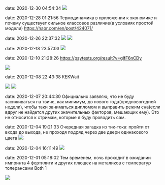 date: 2020-12-30 04:54:34
![](/blog/static/img/qAGkbNK1MP0.jpg)

date: 2020-12-28 01:21:56
Термодинамика в приложении к экономике и почему существует сильное классовое различие(в условиях простой модели)
https://habr.com/en/post/424071/

date: 2020-12-26 22:37:32
![](/blog/static/img/cc_FVY8a4Kg.jpg)
![](/blog/static/img/wXq7jGgOHZU.jpg)

date: 2020-12-18 23:57:03
![](/blog/static/img/bF1XSvHqYJI.jpg)

date: 2020-12-10 21:28:26
https://psytests.org/result?v=glfF6nCDy

![](/blog/static/img/ivajm1TSNec.jpg)

date: 2020-12-08 22:43:38
KEKWait

![](/blog/static/img/nOk6ID8cc4Y.jpg)
![](/blog/static/img/Cv8PvEI_2rs.jpg)

date: 2020-12-07 20:44:30
Официально заявляю, что не буду засиживаться на твиче, как минимум, до нового года(предновогодней недели), чтобы таки заниматься дипломом и выправить режим сна(если вдруг не найдется других значительных факторов, мешающих ему). Это не относится к стримам, которые я буду проводить сам.

date: 2020-12-04 19:21:33
Очередная загадка из тик-тока: пройти от входа до выхода, не проходя подряд через две двери одинакового цвета
![](/blog/static/img/d1jDYa6QUOw.jpg)

date: 2020-12-04 16:11:49
![](/blog/static/img/4G0jqFVmjFk.jpg)

date: 2020-12-01 05:18:02
Тем временем, ночь проходит в ожидании импринта 4 фертилити и других плюшек на металиков с температур толерансами Both 1

![](/blog/static/img/E0xd6VweV7Q.jpg)
